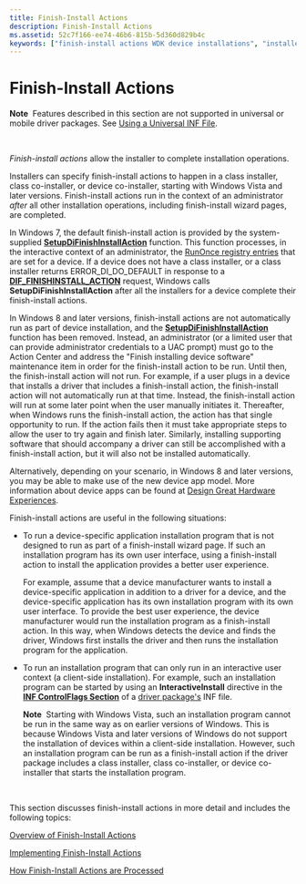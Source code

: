 ```yaml
---
title: Finish-Install Actions
description: Finish-Install Actions
ms.assetid: 52c7f166-ee74-46b6-815b-5d360d829b4c
keywords: ["finish-install actions WDK device installations", "installer finish-install actions WDK device installations", "finish-install wizard pages WDK device installations", "class installers WDK device installations , finish-install actions", "co-installers WDK"]
---
```


# Finish-Install Actions


**Note**  Features described in this section are not supported in universal or mobile driver packages. See [Using a Universal INF File](using-a-configurable-inf-file.md).

 

*Finish-install actions* allow the installer to complete installation operations.

Installers can specify finish-install actions to happen in a class installer, class co-installer, or device co-installer, starting with Windows Vista and later versions. Finish-install actions run in the context of an administrator *after* all other installation operations, including finish-install wizard pages, are completed.

In Windows 7, the default finish-install action is provided by the system-supplied [**SetupDiFinishInstallAction**](https://msdn.microsoft.com/library/windows/hardware/ff551022) function. This function processes, in the interactive context of an administrator, the [RunOnce registry entries](runonce-registry-key.md) that are set for a device. If a device does not have a class installer, or a class installer returns ERROR\_DI\_DO\_DEFAULT in response to a [**DIF\_FINISHINSTALL\_ACTION**](https://msdn.microsoft.com/library/windows/hardware/ff543684) request, Windows calls **SetupDiFinishInstallAction** after all the installers for a device complete their finish-install actions.

In Windows 8 and later versions, finish-install actions are not automatically run as part of device installation, and the [**SetupDiFinishInstallAction**](https://msdn.microsoft.com/library/windows/hardware/ff551022) function has been removed. Instead, an administrator (or a limited user that can provide administrator credentials to a UAC prompt) must go to the Action Center and address the "Finish installing device software" maintenance item in order for the finish-install action to be run. Until then, the finish-install action will not run. For example, if a user plugs in a device that installs a driver that includes a finish-install action, the finish-install action will not automatically run at that time. Instead, the finish-install action will run at some later point when the user manually initiates it. Thereafter, when Windows runs the finish-install action, the action has that single opportunity to run. If the action fails then it must take appropriate steps to allow the user to try again and finish later. Similarly, installing supporting software that should accompany a driver can still be accomplished with a finish-install action, but it will also not be installed automatically.

Alternatively, depending on your scenario, in Windows 8 and later versions, you may be able to make use of the new device app model. More information about device apps can be found at [Design Great Hardware Experiences](http://go.microsoft.com/fwlink/p/?linkid=227833).

Finish-install actions are useful in the following situations:

-   To run a device-specific application installation program that is not designed to run as part of a finish-install wizard page. If such an installation program has its own user interface, using a finish-install action to install the application provides a better user experience.

    For example, assume that a device manufacturer wants to install a device-specific application in addition to a driver for a device, and the device-specific application has its own installation program with its own user interface. To provide the best user experience, the device manufacturer would run the installation program as a finish-install action. In this way, when Windows detects the device and finds the driver, Windows first installs the driver and then runs the installation program for the application.

-   To run an installation program that can only run in an interactive user context (a client-side installation). For example, such an installation program can be started by using an **InteractiveInstall** directive in the [**INF ControlFlags Section**](inf-controlflags-section.md) of a [driver package's](driver-packages.md) INF file.

    **Note**  Starting with Windows Vista, such an installation program cannot be run in the same way as on earlier versions of Windows. This is because Windows Vista and later versions of Windows do not support the installation of devices within a client-side installation. However, such an installation program can be run as a finish-install action if the driver package includes a class installer, class co-installer, or device co-installer that starts the installation program.

     

This section discusses finish-install actions in more detail and includes the following topics:

[Overview of Finish-Install Actions](overview-of-finish-install-actions.md)

[Implementing Finish-Install Actions](implementing-finish-install-actions.md)

[How Finish-Install Actions are Processed](how-finish-install-actions-are-processed.md)

 

 





